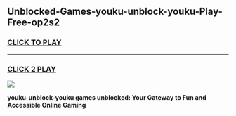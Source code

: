 
## Unblocked-Games-youku-unblock-youku-Play-Free-op2s2
<h3>
<a href="https://premium76.site?title=youku-unblock-youku&ref=18A1">CLICK TO PLAY</a></h3>
<hr>

<h3>
<a href="https://premium76.site?title=youku-unblock-youku&ref=18A1">CLICK 2 PLAY</a>
  
</h3>

<a href="https://premium76.site?title=youku-unblock-youku&ref=18A1"><img src="https://clearcache.store/games.png"></a>


**youku-unblock-youku games unblocked: Your Gateway to Fun and Accessible Online Gaming**
